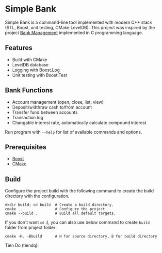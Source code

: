 Simple Bank
===========
Simple Bank is a command-line tool implemented with modern C++ stack (STL, Boost, unit testing, CMake LevelDB). This project was inspired by the project [Bank Management](https://github.com/smokindinesh/Mini-Project-in-C) implemented in C programming language.

## Features
* Build with CMake
* LevelDB database
* Logging with Boost.Log
* Unit testing with Boost.Test

## Bank Functions
* Account management (open, close, list, view)
* Deposit/widthraw cash to/from account
* Transfer fund between accounts
* Transaction log
* Changable interest rate, automatically calculate compound interest

Run program with `--help` for list of available commands and options.

## Prerequisites
* [Boost](https://www.boost.org/)
* [CMake](https://cmake.org/)

## Build
Configure the project build with the following command to create the build directory with the configuration.

```
mkdir build; cd build  # Create a build directory.
cmake ..               # Configure the project.
cmake --build .        # Build all default targets.
```

If you don't want `cd` :), you can also use below command to create `build` folder from project folder:

```
cmake -H. -Bbuild      # H for source directory, B for build directory
```

Tien Do (tiendq).
